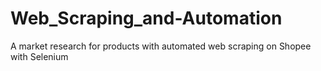 # Web_Scraping_and-Automation
A market research for products with automated web scraping on Shopee with Selenium
